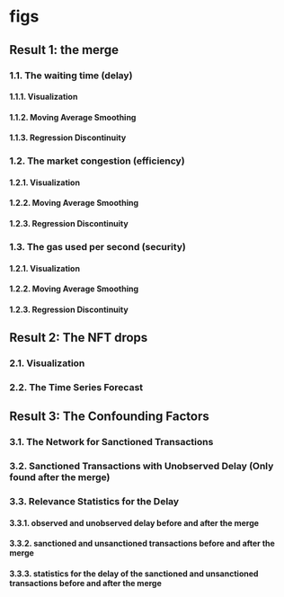 # figs
## Result 1: the merge
### 1.1. The waiting time (delay) 
#### 1.1.1. Visualization
#### 1.1.2. Moving Average Smoothing
#### 1.1.3. Regression Discontinuity
### 1.2. The market congestion (efficiency)
#### 1.2.1. Visualization
#### 1.2.2. Moving Average Smoothing
#### 1.2.3. Regression Discontinuity
### 1.3. The gas used per second (security)
#### 1.2.1. Visualization
#### 1.2.2. Moving Average Smoothing
#### 1.2.3. Regression Discontinuity
## Result 2: The NFT drops
### 2.1. Visualization
### 2.2. The Time Series Forecast
## Result 3: The Confounding Factors
### 3.1. The Network for Sanctioned Transactions
### 3.2. Sanctioned Transactions with Unobserved Delay (Only found after the merge)
### 3.3. Relevance Statistics for the Delay
#### 3.3.1. observed and unobserved delay before and after the merge
#### 3.3.2. sanctioned and unsanctioned transactions before and after the merge
#### 3.3.3. statistics for the delay of the sanctioned and unsanctioned transactions before and after the merge
